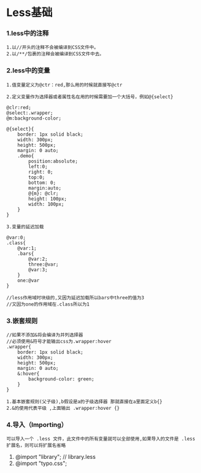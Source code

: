 # Less基础


### 1.less中的注释

    1.以//开头的注释不会被编译到CSS文件中。
    2.以/**/包裹的注释会被编译到CSS文件中去。
    

### 2.less中的变量

`1.值变量定义为@ctr：red,那么用的时候就直接写@ctr`
<br>

`2.定义变量作为选择器或者属性名在用的时候需要加一个大括号，例如@{select} `

``` .less
@clr:red;
@select:.wrapper;
@m:background-color;

@{select}{
    border: 1px solid black;
    width: 300px;
    height: 500px;
    margin: 0 auto;
    .demo{
        position:absolute;
        left:0;
        right: 0;
        top:0;
        bottom: 0;
        margin:auto;
        @{m}: @clr;
        height: 100px;
        width: 100px;
    }
}
```
    
`3.变量的延迟加载`

```.less
@var:0;
.class{
    @var:1;
    .bars{
        @var:2;
        three:@var;
        @var:3;
    }
    one:@var
}

//less作用域时块级的,又因为延迟加载所以bars中three的值为3
//又因为one的作用域在.class所以为1
```


### 3.嵌套规则

```.less
//如果不添加&将会编译为并列选择器
//必须使用&符号才能输出css为.wrapper:hover
.wrapper{
    border: 1px solid black;
    width: 300px;
    height: 500px;
    margin: 0 auto;
    &:hover{
        background-color: green;
    }
} 
```


    1.基本嵌套规则(父子级),b假设是a的子级选择器 那就直接在a里面定义b{}
    2.&的使用代表平级 ,上面输出 .wrapper:hover {}




### 4.导入（Importing）

    可以导入一个 .less 文件，此文件中的所有变量就可以全部使用,如果导入的文件是 .less 扩展名，则可以将扩展名省略
    
   1. @import "library"; // library.less
   2. @import "typo.css";
